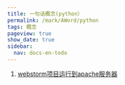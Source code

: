 ```yaml
---
title: 一句话概念(python）
permalink: /mark/AWord/python
tags: 概念
pageview: true
show_date: true
sidebar:
  nav: docs-en-todo
---
```

1. [webstorm项目运行到apache服务器](https://www.cnblogs.com/chuangshaogreat/p/7821409.html)
